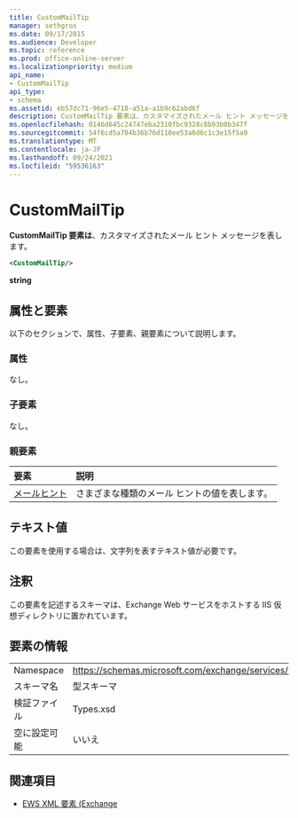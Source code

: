 ```yaml
---
title: CustomMailTip
manager: sethgros
ms.date: 09/17/2015
ms.audience: Developer
ms.topic: reference
ms.prod: office-online-server
ms.localizationpriority: medium
api_name:
- CustomMailTip
api_type:
- schema
ms.assetid: eb57dc71-96e5-4718-a51a-a1b9c62abd6f
description: CustomMailTip 要素は、カスタマイズされたメール ヒント メッセージを表します。
ms.openlocfilehash: 0146d645c24747eba2310fbc9328c8b93b0b347f
ms.sourcegitcommit: 54f6cd5a704b36b76d110ee53a6d6c1c3e15f5a9
ms.translationtype: MT
ms.contentlocale: ja-JP
ms.lasthandoff: 09/24/2021
ms.locfileid: "59536163"
---
```

# <a name="custommailtip"></a>CustomMailTip

**CustomMailTip 要素は**、カスタマイズされたメール ヒント メッセージを表します。 
  
```XML
<CustomMailTip/>
```

 **string**
## <a name="attributes-and-elements"></a>属性と要素

以下のセクションで、属性、子要素、親要素について説明します。
  
### <a name="attributes"></a>属性

なし。
  
### <a name="child-elements"></a>子要素

なし。
  
### <a name="parent-elements"></a>親要素

|**要素**|**説明**|
|:-----|:-----|
|[メールヒント](mailtips.md) <br/> |さまざまな種類のメール ヒントの値を表します。  <br/> |
   
## <a name="text-value"></a>テキスト値

この要素を使用する場合は、文字列を表すテキスト値が必要です。
  
## <a name="remarks"></a>注釈

この要素を記述するスキーマは、Exchange Web サービスをホストする IIS 仮想ディレクトリに置かれています。
  
## <a name="element-information"></a>要素の情報

|||
|:-----|:-----|
|Namespace  <br/> |https://schemas.microsoft.com/exchange/services/2006/types  <br/> |
|スキーマ名  <br/> |型スキーマ  <br/> |
|検証ファイル  <br/> |Types.xsd  <br/> |
|空に設定可能  <br/> |いいえ  <br/> |
   
## <a name="see-also"></a>関連項目



- [EWS XML 要素 (Exchange](ews-xml-elements-in-exchange.md)


